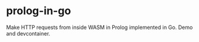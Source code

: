 # prolog-in-go
Make HTTP requests from inside WASM in Prolog implemented in Go. Demo and devcontainer.
